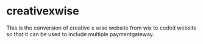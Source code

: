 # creativexwise

This is the conversion of creative x wise website from wix to coded website so that it can be used to include multiple paymentgateway.

